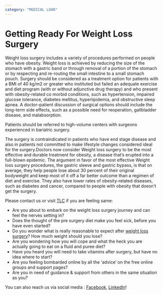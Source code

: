 ```yaml
---
category: "MEDICAL LOAN"
---
```


# Getting Ready For Weight Loss Surgery

Weight loss surgery includes a variety of procedures performed on people who have obesity. Weight loss is achieved by reducing the size of the stomach with a gastric band or through removal of a portion of the stomach or by respecting and re-routing the small intestine to a small stomach pouch. Surgery should be considered as a treatment option for patients with a BMI of 40 kg/m2 or greater who instituted but failed an adequate exercise and diet program (with or without adjunctive drug therapy) and who present with obesity-related co morbid conditions, such as hypertension, impaired glucose tolerance, diabetes mellitus, hyperlipidemia, and obstructive sleep apnea. A doctor–patient discussion of surgical options should include the long-term side effects, such as a possible need for reoperation, gallbladder disease, and malabsorption.

Patients should be referred to high-volume centers with surgeons experienced in bariatric surgery.

The surgery is contraindicated in patients who have end stage disease and also in patients not committed to make lifestyle changes considered ideal for the surgery.Doctors now consider Weight loss surgery to be the most effective and durable treatment for obesity, a disease that’s erupted into a full-blown epidemic. The argument in favor of the most effective Weight loss surgery procedures, the gastric sleeve and gastric bypass, is that on average, they help people lose about 30 percent of their original bodyweight and keep most of it off a far better outcome than a regimen of diet and exercise. They also have lower rates of obesity-related diseases, such as diabetes and cancer, compared to people with obesity that doesn’t get the surgery.

Please contact us or visit [TLC](https://tlc.com.au/) if you are feeling same:

- Are you about to embark on the weight loss surgery journey and can feel the nerves setting in?
- Does the thought of the pre surgery diet make you feel sick, before you have even started?
- Do you wonder what is really reasonable to expect after [weight loss surgery](https://tlc.com.au/weight-loss-surgery-harmonal-changes/)? How much weight should you lose?
- Are you wondering how you will cope and what the heck you are actually going to eat on a fluid and puree diet?
- Have you heard you will need to take vitamins after surgery, but have no idea where to start?
- Are you feeling bombarded online by all the ‘advice’ on the free online groups and support pages?
- Are you in need of guidance & support from others in the same situation as you?

You can also reach us via social media : [Facebook](https://www.facebook.com/totallifestylecredit/), [LinkedIn](https://www.linkedin.com/company/tlc-total-lifestyle-credit/)!
